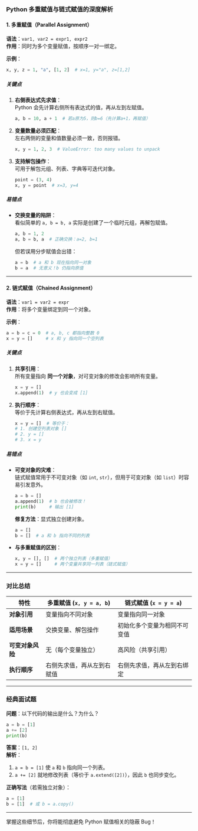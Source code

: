 ### **Python 多重赋值与链式赋值的深度解析**

#### **1. 多重赋值（Parallel Assignment）**
**语法**：`var1, var2 = expr1, expr2`  
**作用**：同时为多个变量赋值，按顺序一对一绑定。

**示例**：
```python
x, y, z = 1, "a", [1, 2]  # x=1, y="a", z=[1,2]
```

##### **关键点**
1. **右侧表达式先求值**：  
   Python 会先计算右侧所有表达式的值，再从左到左赋值。  
   ```python
   a, b = 10, a + 1  # 若a原为5，则b=6（先计算a+1，再赋值）
   ```

2. **变量数量必须匹配**：  
   左右两侧的变量和值数量必须一致，否则报错。  
   ```python
   x, y = 1, 2, 3  # ValueError: too many values to unpack
   ```

3. **支持解包操作**：  
   可用于解包元组、列表、字典等可迭代对象。  
   ```python
   point = (3, 4)
   x, y = point  # x=3, y=4
   ```

##### **易错点**
- **交换变量的陷阱**：  
  看似简单的 `a, b = b, a` 实际是创建了一个临时元组，再解包赋值。  
  ```python
  a, b = 1, 2
  a, b = b, a  # 正确交换：a=2, b=1
  ```
  但若误用分步赋值会出错：  
  ```python
  a = b  # a 和 b 现在指向同一对象
  b = a  # 无意义！b 仍指向原值
  ```

---

#### **2. 链式赋值（Chained Assignment）**
**语法**：`var1 = var2 = expr`  
**作用**：将多个变量绑定到同一个对象。

**示例**：
```python
a = b = c = 0  # a, b, c 都指向整数 0
x = y = []     # x 和 y 指向同一个空列表
```

##### **关键点**
1. **共享引用**：  
   所有变量指向 **同一个对象**，对可变对象的修改会影响所有变量。  
   ```python
   x = y = []
   x.append(1)  # y 也会变成 [1]
   ```

2. **执行顺序**：  
   等价于先计算右侧表达式，再从左到右赋值。  
   ```python
   x = y = []  # 等价于：
   # 1. 创建空列表对象 []
   # 2. y = []
   # 3. x = y
   ```

##### **易错点**
- **可变对象的灾难**：  
  链式赋值常用于不可变对象（如 `int`, `str`），但用于可变对象（如 `list`）时容易引发意外。  
  ```python
  a = b = []
  a.append(1)  # b 也会被修改！
  print(b)     # 输出 [1]
  ```
  **修复方法**：显式独立创建对象。  
  ```python
  a = []
  b = []  # a 和 b 指向不同的列表
  ```

- **与多重赋值的区别**：  
  ```python
  x, y = [], []  # 两个独立列表（多重赋值）
  x = y = []     # 两个变量共享同一列表（链式赋值）
  ```

---

### **对比总结**
| **特性**         | **多重赋值 (`x, y = a, b`)** | **链式赋值 (`x = y = a`)**   |
| ---------------- | ---------------------------- | ---------------------------- |
| **对象引用**     | 变量指向不同对象             | 变量指向同一对象             |
| **适用场景**     | 交换变量、解包操作           | 初始化多个变量为相同不可变值 |
| **可变对象风险** | 无（每个变量独立）           | 高风险（共享引用）           |
| **执行顺序**     | 右侧先求值，再从左到右赋值   | 右侧先求值，再从左到右绑定   |

---

### **经典面试题**
**问题**：以下代码的输出是什么？为什么？
```python
a = b = [1]
a += [2]
print(b)
```
**答案**：`[1, 2]`  
**解析**：  
1. `a = b = [1]` 使 `a` 和 `b` 指向同一个列表。  
2. `a += [2]` 就地修改列表（等价于 `a.extend([2])`），因此 `b` 也同步变化。  

**正确写法**（若需独立对象）：
```python
a = [1]
b = [1]  # 或 b = a.copy()
```

---

掌握这些细节后，你将能彻底避免 Python 赋值相关的隐蔽 Bug！